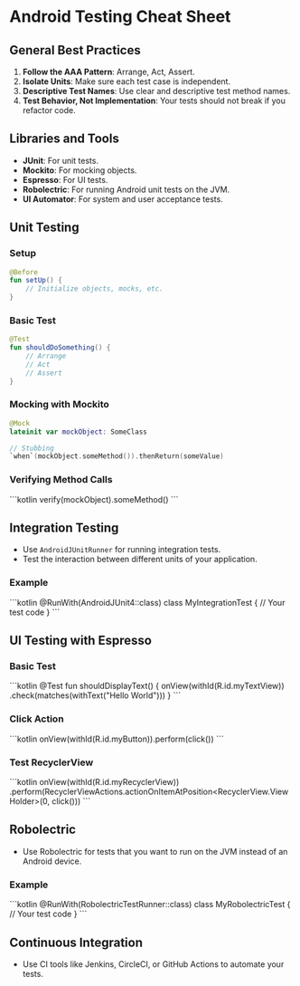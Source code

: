 # Android Testing Cheat Sheet

## General Best Practices

1. **Follow the AAA Pattern**: Arrange, Act, Assert.
2. **Isolate Units**: Make sure each test case is independent.
3. **Descriptive Test Names**: Use clear and descriptive test method names.
4. **Test Behavior, Not Implementation**: Your tests should not break if you refactor code.

## Libraries and Tools

- **JUnit**: For unit tests.
- **Mockito**: For mocking objects.
- **Espresso**: For UI tests.
- **Robolectric**: For running Android unit tests on the JVM.
- **UI Automator**: For system and user acceptance tests.

## Unit Testing

### Setup

```kotlin
@Before
fun setUp() {
    // Initialize objects, mocks, etc.
}
```

### Basic Test

```kotlin
@Test
fun shouldDoSomething() {
    // Arrange
    // Act
    // Assert
}
```

### Mocking with Mockito

```kotlin
@Mock
lateinit var mockObject: SomeClass

// Stubbing
`when`(mockObject.someMethod()).thenReturn(someValue)
```

### Verifying Method Calls

\`\`\`kotlin
verify(mockObject).someMethod()
\`\`\`

## Integration Testing

- Use `AndroidJUnitRunner` for running integration tests.
- Test the interaction between different units of your application.

### Example

\`\`\`kotlin
@RunWith(AndroidJUnit4::class)
class MyIntegrationTest {
    // Your test code
}
\`\`\`

## UI Testing with Espresso

### Basic Test

\`\`\`kotlin
@Test
fun shouldDisplayText() {
    onView(withId(R.id.myTextView))
        .check(matches(withText("Hello World")))
}
\`\`\`

### Click Action

\`\`\`kotlin
onView(withId(R.id.myButton)).perform(click())
\`\`\`

### Test RecyclerView

\`\`\`kotlin
onView(withId(R.id.myRecyclerView))
    .perform(RecyclerViewActions.actionOnItemAtPosition<RecyclerView.ViewHolder>(0, click()))
\`\`\`

## Robolectric

- Use Robolectric for tests that you want to run on the JVM instead of an Android device.

### Example

\`\`\`kotlin
@RunWith(RobolectricTestRunner::class)
class MyRobolectricTest {
    // Your test code
}
\`\`\`

## Continuous Integration

- Use CI tools like Jenkins, CircleCI, or GitHub Actions to automate your tests.

